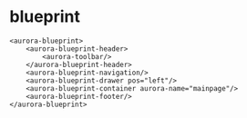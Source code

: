 blueprint
=========


    <aurora-blueprint>
        <aurora-blueprint-header>
            <aurora-toolbar/>
        </aurora-blueprint-header>
        <aurora-blueprint-navigation/>
        <aurora-blueprint-drawer pos="left"/>
        <aurora-blueprint-container aurora-name="mainpage"/>
        <aurora-blueprint-footer/>
    </aurora-blueprint>
